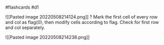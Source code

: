 #flashcards
#d1

![[Pasted image 20220508214124.png]]
?
Mark the first cell of every row and col as flag(0), then modify cells according to flag. Check for first row and col separately.

![[Pasted image 20220508214238.png]]
<!--SR:!2022-03-14,56,250-->